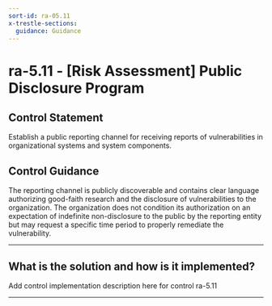 ```yaml
---
sort-id: ra-05.11
x-trestle-sections:
  guidance: Guidance
---
```


# ra-5.11 - \[Risk Assessment\] Public Disclosure Program

## Control Statement

Establish a public reporting channel for receiving reports of vulnerabilities in organizational systems and system components.

## Control Guidance

The reporting channel is publicly discoverable and contains clear language authorizing good-faith research and the disclosure of vulnerabilities to the organization. The organization does not condition its authorization on an expectation of indefinite non-disclosure to the public by the reporting entity but may request a specific time period to properly remediate the vulnerability.

______________________________________________________________________

## What is the solution and how is it implemented?

Add control implementation description here for control ra-5.11

______________________________________________________________________
